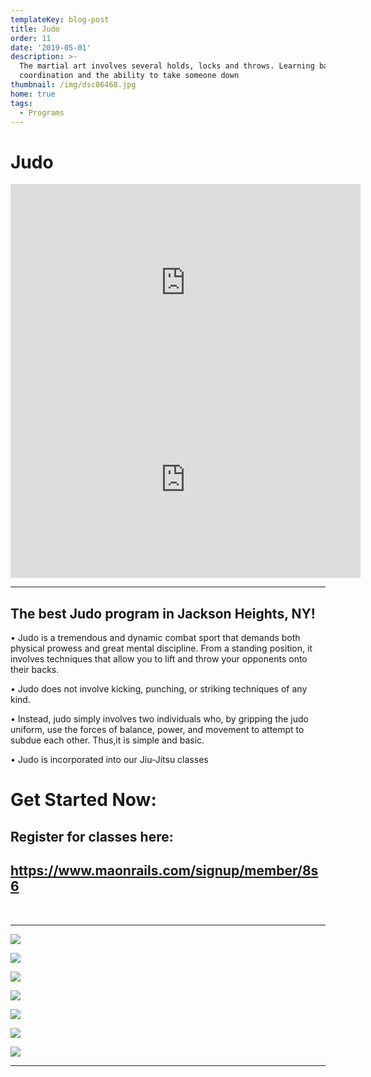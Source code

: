 ```yaml
---
templateKey: blog-post
title: Judo
order: 11
date: '2019-05-01'
description: >-
  The martial art involves several holds, locks and throws. Learning balance,
  coordination and the ability to take someone down
thumbnail: /img/dsc06468.jpg
home: true
tags:
  - Programs
---
```

# Judo

<iframe width="560" height="315" src="https://www.youtube.com/embed/mlb6UsEjhGM" title="YouTube video player" frameborder="0" allow="accelerometer; autoplay; clipboard-write; encrypted-media; gyroscope; picture-in-picture" allowfullscreen></iframe>

<iframe src="https://www.facebook.com/plugins/video.php?height=315&href=https%3A%2F%2Fwww.facebook.com%2FATjiujitsuNYC%2Fvideos%2F3609156632515118%2F&show_text=false&width=560" width="560" height="315" style="border:none;overflow:hidden" scrolling="no" frameborder="0" allowfullscreen="true" allow="autoplay; clipboard-write; encrypted-media; picture-in-picture; web-share" allowFullScreen="true"></iframe>

- - -

## The best Judo program in Jackson Heights, NY!

• Judo is a tremendous and dynamic combat sport that demands both physical prowess and great mental discipline. From a standing position, it involves techniques that allow you to lift and throw your opponents onto their backs.

• Judo does not involve kicking, punching, or striking techniques of any kind.

• Instead, judo simply involves two individuals who, by gripping the judo uniform, use the forces of balance, power, and movement to attempt to subdue each other. Thus,it is simple and basic.

• Judo is incorporated into our Jiu-Jitsu classes

# Get Started Now:

## Register for classes here:

## <https://www.maonrails.com/signup/member/8s6>

<br>

- - -

![](/img/dsc01093.jpg)

![](/img/dsc01843.jpg)

![](/img/dsc01847.jpg)

![](/img/dsc08982.jpg)

![](/img/dsc01901.jpg)

![](/img/dsc01903.jpg)

![](/img/dsc08975.jpg)

- - -
